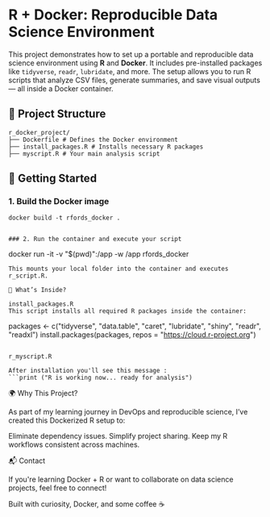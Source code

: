 # R + Docker: Reproducible Data Science Environment

This project demonstrates how to set up a portable and reproducible data science environment using **R** and **Docker**. It includes pre-installed packages like `tidyverse`, `readr`, `lubridate`, and more. The setup allows you to run R scripts that analyze CSV files, generate summaries, and save visual outputs — all inside a Docker container.

## 📁 Project Structure
```
r_docker_project/
├── Dockerfile # Defines the Docker environment
├── install_packages.R # Installs necessary R packages
├── myscript.R # Your main analysis script
```

## 🚀 Getting Started

### 1. Build the Docker image

```
docker build -t rfords_docker .


### 2. Run the container and execute your script

```
docker run -it -v "$(pwd)":/app -w /app rfords_docker
```
This mounts your local folder into the container and executes r_script.R. 

🧠 What’s Inside?

install_packages.R
This script installs all required R packages inside the container:

```
packages <- c("tidyverse", "data.table", "caret", "lubridate", "shiny", "readr", "readxl")
install.packages(packages, repos = "https://cloud.r-project.org")
```

r_myscript.R

After installation you'll see this message : 
```print ("R is working now... ready for analysis")
```

🌍 Why This Project?

As part of my learning journey in DevOps and reproducible science, I’ve created this Dockerized R setup to:

Eliminate dependency issues.
Simplify project sharing.
Keep my R workflows consistent across machines.


📬 Contact

If you're learning Docker + R or want to collaborate on data science projects, feel free to connect!

Built with curiosity, Docker, and some coffee ☕️
